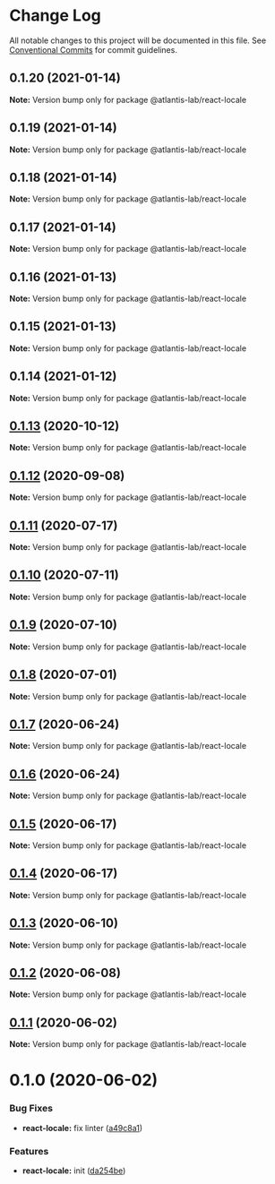 # Change Log

All notable changes to this project will be documented in this file.
See [Conventional Commits](https://conventionalcommits.org) for commit guidelines.

## 0.1.20 (2021-01-14)

**Note:** Version bump only for package @atlantis-lab/react-locale





## 0.1.19 (2021-01-14)

**Note:** Version bump only for package @atlantis-lab/react-locale





## 0.1.18 (2021-01-14)

**Note:** Version bump only for package @atlantis-lab/react-locale





## 0.1.17 (2021-01-14)

**Note:** Version bump only for package @atlantis-lab/react-locale





## 0.1.16 (2021-01-13)

**Note:** Version bump only for package @atlantis-lab/react-locale





## 0.1.15 (2021-01-13)

**Note:** Version bump only for package @atlantis-lab/react-locale





## 0.1.14 (2021-01-12)

**Note:** Version bump only for package @atlantis-lab/react-locale





## [0.1.13](https://github.com/Atlantis-Lab/reactjs/compare/@atlantis-lab/react-locale@0.1.12...@atlantis-lab/react-locale@0.1.13) (2020-10-12)

**Note:** Version bump only for package @atlantis-lab/react-locale





## [0.1.12](https://github.com/Atlantis-Lab/reactjs/compare/@atlantis-lab/react-locale@0.1.11...@atlantis-lab/react-locale@0.1.12) (2020-09-08)

**Note:** Version bump only for package @atlantis-lab/react-locale





## [0.1.11](https://github.com/Atlantis-Lab/reactjs/compare/@atlantis-lab/react-locale@0.1.10...@atlantis-lab/react-locale@0.1.11) (2020-07-17)

**Note:** Version bump only for package @atlantis-lab/react-locale





## [0.1.10](https://github.com/Atlantis-Lab/reactjs/compare/@atlantis-lab/react-locale@0.1.9...@atlantis-lab/react-locale@0.1.10) (2020-07-11)

**Note:** Version bump only for package @atlantis-lab/react-locale





## [0.1.9](https://github.com/Atlantis-Lab/reactjs/compare/@atlantis-lab/react-locale@0.1.8...@atlantis-lab/react-locale@0.1.9) (2020-07-10)

**Note:** Version bump only for package @atlantis-lab/react-locale





## [0.1.8](https://github.com/Atlantis-Lab/reactjs/compare/@atlantis-lab/react-locale@0.1.7...@atlantis-lab/react-locale@0.1.8) (2020-07-01)

**Note:** Version bump only for package @atlantis-lab/react-locale





## [0.1.7](https://github.com/Atlantis-Lab/reactjs/compare/@atlantis-lab/react-locale@0.1.6...@atlantis-lab/react-locale@0.1.7) (2020-06-24)

**Note:** Version bump only for package @atlantis-lab/react-locale





## [0.1.6](https://github.com/Atlantis-Lab/reactjs/compare/@atlantis-lab/react-locale@0.1.5...@atlantis-lab/react-locale@0.1.6) (2020-06-24)

**Note:** Version bump only for package @atlantis-lab/react-locale





## [0.1.5](https://github.com/Atlantis-Lab/reactjs/compare/@atlantis-lab/react-locale@0.1.4...@atlantis-lab/react-locale@0.1.5) (2020-06-17)

**Note:** Version bump only for package @atlantis-lab/react-locale





## [0.1.4](https://github.com/Atlantis-Lab/reactjs/compare/@atlantis-lab/react-locale@0.1.3...@atlantis-lab/react-locale@0.1.4) (2020-06-17)

**Note:** Version bump only for package @atlantis-lab/react-locale





## [0.1.3](https://github.com/Atlantis-Lab/reactjs/compare/@atlantis-lab/react-locale@0.1.2...@atlantis-lab/react-locale@0.1.3) (2020-06-10)

**Note:** Version bump only for package @atlantis-lab/react-locale





## [0.1.2](https://github.com/Atlantis-Lab/reactjs/compare/@atlantis-lab/react-locale@0.1.1...@atlantis-lab/react-locale@0.1.2) (2020-06-08)

**Note:** Version bump only for package @atlantis-lab/react-locale





## [0.1.1](https://github.com/Atlantis-Lab/reactjs/compare/@atlantis-lab/react-locale@0.1.0...@atlantis-lab/react-locale@0.1.1) (2020-06-02)

**Note:** Version bump only for package @atlantis-lab/react-locale

# 0.1.0 (2020-06-02)

### Bug Fixes

- **react-locale:** fix linter ([a49c8a1](https://github.com/Atlantis-Lab/reactjs/commit/a49c8a15a5b330238e2ab957e3ecbf100ab0c182))

### Features

- **react-locale:** init ([da254be](https://github.com/Atlantis-Lab/reactjs/commit/da254be09a8f8815b9b1beafaee4732ada8ca293))

